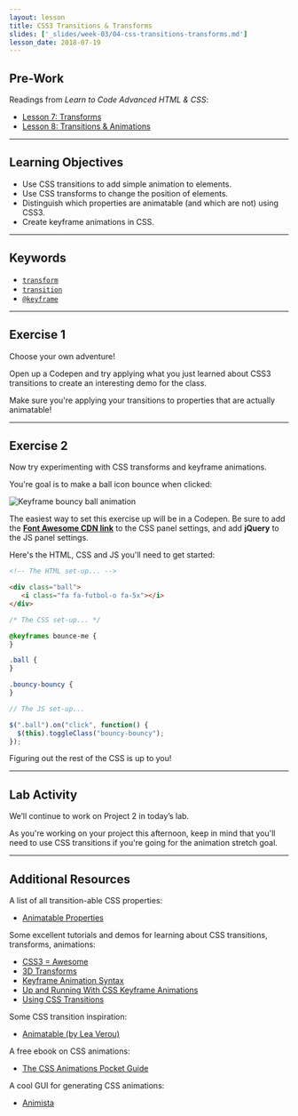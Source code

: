 ```yaml
---
layout: lesson
title: CSS3 Transitions & Transforms
slides: ['_slides/week-03/04-css-transitions-transforms.md']
lesson_date: 2018-07-19
---
```


## Pre-Work

Readings from _Learn to Code Advanced HTML & CSS_:

* [Lesson 7: Transforms](http://learn.shayhowe.com/advanced-html-css/css-transforms/)
* [Lesson 8: Transitions & Animations](http://learn.shayhowe.com/advanced-html-css/transitions-animations/)

---

## Learning Objectives

* Use CSS transitions to add simple animation to elements.
* Use CSS transforms to change the position of elements.
* Distinguish which properties are animatable (and which are not) using CSS3.
* Create keyframe animations in CSS.

---

## Keywords

* [`transform`](https://developer.mozilla.org/en-US/docs/Web/CSS/transform)
* [`transition`](https://developer.mozilla.org/en-US/docs/Web/CSS/transition)
* [`@keyframe`](https://developer.mozilla.org/en/docs/Web/CSS/@keyframes)

---

## Exercise 1

Choose your own adventure!

Open up a Codepen and try applying what you just learned about CSS3 transitions to create an interesting demo for the class.

Make sure you're applying your transitions to properties that are actually animatable!

---

## Exercise 2

Now try experimenting with CSS transforms and keyframe animations.

You're goal is to make a ball icon bounce when clicked:

![Keyframe bouncy ball animation](/public/files/exercises/keyframe-bouncy-animation.gif)

The easiest way to set this exercise up will be in a Codepen. Be sure to add the **[Font Awesome CDN link](http://fontawesome.io/get-started/)** to the CSS panel settings, and add **jQuery** to the JS panel settings.

Here's the HTML, CSS and JS you'll need to get started:

```html
<!-- The HTML set-up... -->

<div class="ball">
   <i class="fa fa-futbol-o fa-5x"></i>
</div>
```

```css
/* The CSS set-up... */

@keyframes bounce-me {
}

.ball {
}

.bouncy-bouncy {
}
```

```js
// The JS set-up...

$(".ball").on("click", function() {
  $(this).toggleClass("bouncy-bouncy");
});
```

Figuring out the rest of the CSS is up to you!

---

## Lab Activity

We’ll continue to work on Project 2 in today’s lab.

As you're working on your project this afternoon, keep in mind that you'll need to use CSS transitions if you're going for the animation stretch goal.

---

## Additional Resources

A list of all transition-able CSS properties:

* [Animatable Properties](http://www.w3.org/TR/css3-transitions/#animatable-properties-)

Some excellent tutorials and demos for learning about CSS transitions, transforms, animations:

* [CSS3 = Awesome](http://css3.bradshawenterprises.com/)
* [3D Transforms](https://desandro.github.io/3dtransforms/)
* [Keyframe Animation Syntax](https://css-tricks.com/snippets/css/keyframe-animation-syntax/)
* [Up and Running With CSS Keyframe Animations](https://webdesign.tutsplus.com/courses/up-and-running-with-css-keyframe-animations)
* [Using CSS Transitions](https://developer.mozilla.org/en-US/docs/Web/Guide/CSS/Using_CSS_transitions)

Some CSS transition inspiration:

* [Animatable (by Lea Verou)](http://leaverou.github.io/animatable/)

A free ebook on CSS animations:

* [The CSS Animations Pocket Guide](http://valhead.com/book/)

A cool GUI for generating CSS animations:

* [Animista](http://animista.net/)
